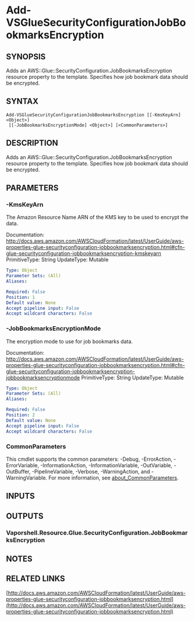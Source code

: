 # Add-VSGlueSecurityConfigurationJobBookmarksEncryption

## SYNOPSIS
Adds an AWS::Glue::SecurityConfiguration.JobBookmarksEncryption resource property to the template.
Specifies how job bookmark data should be encrypted.

## SYNTAX

```
Add-VSGlueSecurityConfigurationJobBookmarksEncryption [[-KmsKeyArn] <Object>]
 [[-JobBookmarksEncryptionMode] <Object>] [<CommonParameters>]
```

## DESCRIPTION
Adds an AWS::Glue::SecurityConfiguration.JobBookmarksEncryption resource property to the template.
Specifies how job bookmark data should be encrypted.

## PARAMETERS

### -KmsKeyArn
The Amazon Resource Name ARN of the KMS key to be used to encrypt the data.

Documentation: http://docs.aws.amazon.com/AWSCloudFormation/latest/UserGuide/aws-properties-glue-securityconfiguration-jobbookmarksencryption.html#cfn-glue-securityconfiguration-jobbookmarksencryption-kmskeyarn
PrimitiveType: String
UpdateType: Mutable

```yaml
Type: Object
Parameter Sets: (All)
Aliases:

Required: False
Position: 1
Default value: None
Accept pipeline input: False
Accept wildcard characters: False
```

### -JobBookmarksEncryptionMode
The encryption mode to use for job bookmarks data.

Documentation: http://docs.aws.amazon.com/AWSCloudFormation/latest/UserGuide/aws-properties-glue-securityconfiguration-jobbookmarksencryption.html#cfn-glue-securityconfiguration-jobbookmarksencryption-jobbookmarksencryptionmode
PrimitiveType: String
UpdateType: Mutable

```yaml
Type: Object
Parameter Sets: (All)
Aliases:

Required: False
Position: 2
Default value: None
Accept pipeline input: False
Accept wildcard characters: False
```

### CommonParameters
This cmdlet supports the common parameters: -Debug, -ErrorAction, -ErrorVariable, -InformationAction, -InformationVariable, -OutVariable, -OutBuffer, -PipelineVariable, -Verbose, -WarningAction, and -WarningVariable. For more information, see [about_CommonParameters](http://go.microsoft.com/fwlink/?LinkID=113216).

## INPUTS

## OUTPUTS

### Vaporshell.Resource.Glue.SecurityConfiguration.JobBookmarksEncryption
## NOTES

## RELATED LINKS

[http://docs.aws.amazon.com/AWSCloudFormation/latest/UserGuide/aws-properties-glue-securityconfiguration-jobbookmarksencryption.html](http://docs.aws.amazon.com/AWSCloudFormation/latest/UserGuide/aws-properties-glue-securityconfiguration-jobbookmarksencryption.html)

